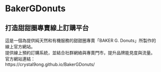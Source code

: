 # BakerGDonuts
<h2>打造甜甜圈專賣線上訂購平台</h2>
這是一個為提供純天然和有機服務的甜甜圈專賣「BAKER G. Donuts」所製作的線上官方網站。<br/>
提供線上預約訂購系統，並結合社群網絡與專賣門市，提升品牌能見度與流量。<br/>
官方網站連結：<br/>
https://crystal9ong.github.io/BakerGDonuts/
